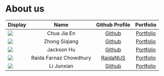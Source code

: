# About us

Display |    Name     |            Github Profile             | Portfolio 
--------|:-----------:|:-----------------------------------:|:---------:
![](https://via.placeholder.com/100.png?text=Photo) | Chua Jia En | [Github](https://github.com/cj143n) | [Portfolio](cj143n)
![](https://via.placeholder.com/100.png?text=Photo) | Zhong Siqiang | [Github](https://github.com/siqiangz) | [Portfolio](siqiangz)
![](https://via.placeholder.com/100.png?text=Photo) | Jackson Hu | [Github](https://github.com/jhu0748) | [Portfolio](jhu0748)
![](https://via.placeholder.com/100.png?text=Photo) | Raida Farnaz Chowdhury | [RaidaNUS](https://github.com/RaidaNUS) | [Portfolio](RaidaNUS)
![](https://via.placeholder.com/100.png?text=Photo) | Li Junxian | [Github](https://github.com/Li-JunXian) | [Portfolio](Li-JunXian)
